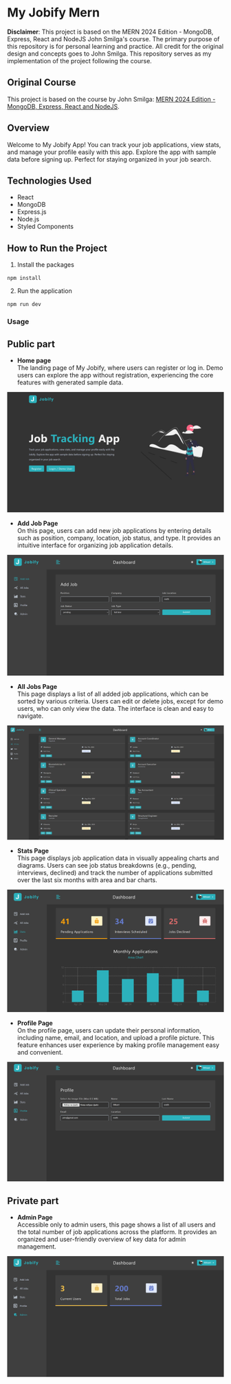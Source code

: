 # My Jobify Mern

**Disclaimer**: This project is based on the MERN 2024 Edition - MongoDB, Express, React and NodeJS John Smilga's course. The primary purpose of this repository is for personal learning and practice. All credit for the original design and concepts goes to John Smilga. This repository serves as my implementation of the project following the course.

## Original Course
This project is based on the course by John Smilga: [MERN 2024 Edition - MongoDB, Express, React and NodeJS](https://www.udemy.com/course/mern-stack-course-mongodb-express-react-and-nodejs).

## Overview
Welcome to My Jobify App! You can track your job applications, view stats, and manage your profile easily with this app. Explore the app with sample data before signing up. Perfect for staying organized in your job search.

## Technologies Used
- React
- MongoDB
- Express.js
- Node.js
- Styled Components

## How to Run the Project
1. Install the packages
```
npm install
```
2. Run the application
```
npm run dev
```

### Usage

## Public part

- **Home page**
<br />The landing page of My Jobify, where users can register or log in. Demo users can explore the app without registration, experiencing the core features with generated sample data.
<img src="./client/src/assets/homePage.png"/>

- **Add Job Page**
<br />On this page, users can add new job applications by entering details such as position, company, location, job status, and type. It provides an intuitive interface for organizing job application details.
<img src="./client/src/assets/addJobPage.png"/>

- **All Jobs Page**
<br />This page displays a list of all added job applications, which can be sorted by various criteria. Users can edit or delete jobs, except for demo users, who can only view the data. The interface is clean and easy to navigate.
<img src="./client/src/assets/allJobsPage.png"/>

- **Stats Page**
<br />This page displays job application data in visually appealing charts and diagrams. Users can see job status breakdowns (e.g., pending, interviews, declined) and track the number of applications submitted over the last six months with area and bar charts.
<img src="./client/src/assets/statsPage.png"/>

- **Profile Page**
<br />On the profile page, users can update their personal information, including name, email, and location, and upload a profile picture. This feature enhances user experience by making profile management easy and convenient.
<img src="./client/src/assets/profilePage.png"/>

## Private part

- **Admin Page**
<br />Accessible only to admin users, this page shows a list of all users and the total number of job applications across the platform. It provides an organized and user-friendly overview of key data for admin management.
<img src="./client/src/assets/adminPage.png"/>